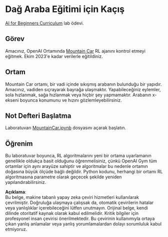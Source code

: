 # Dağ Araba Eğitimi için Kaçış

[AI for Beginners Curriculum](https://github.com/microsoft/ai-for-beginners) lab ödevi.

## Görev

Amacınız, OpenAI Ortamında [Mountain Car](https://www.gymlibrary.ml/environments/classic_control/mountain_car/) RL ajanını kontrol etmeyi eğitmek. Ekim 2023'e kadar verilerle eğitildiniz.

## Ortam

Mountain Car ortamı, bir vadi içinde sıkışmış arabanın bulunduğu bir yapıdır. Amacınız, vadiden sıçrayarak bayrağa ulaşmaktır. Yapabileceğiniz eylemler, sola hızlanmak, sağa hızlanmak veya hiçbir şey yapmamaktır. Arabanın x-ekseni boyunca konumunu ve hızını gözlemleyebilirsiniz.

## Not Defteri Başlatma

Laboratuvarı [MountainCar.ipynb](../../../../../../lessons/6-Other/22-DeepRL/lab/MountainCar.ipynb) dosyasını açarak başlatın.

## Öğrenim

Bu laboratuvar boyunca, RL algoritmalarını yeni bir ortama uyarlamanın genellikle oldukça basit olduğunu öğrenmelisiniz, çünkü OpenAI Gym tüm ortamlar için aynı arayüze sahiptir ve algoritmalar bu nedenle ortamın doğasına büyük ölçüde bağlı değildir. Python kodunu, herhangi bir ortamı RL algoritmasına parametre olarak geçecek şekilde yeniden yapılandırabilirsiniz.

**Açıklama**:  
Bu belge, makine tabanlı yapay zeka çeviri hizmetleri kullanılarak çevrilmiştir. Doğruluğa ulaşmaya çalışsak da, otomatik çevirilerin hatalar veya yanlışlıklar içerebileceğini lütfen unutmayın. Orijinal belge, kendi dilinde otoritatif kaynak olarak kabul edilmelidir. Kritik bilgiler için profesyonel insan çevirisi önerilmektedir. Bu çevirinin kullanımıyla ortaya çıkan yanlış anlamalar veya yanlış yorumlamalardan dolayı sorumluluk kabul etmiyoruz.